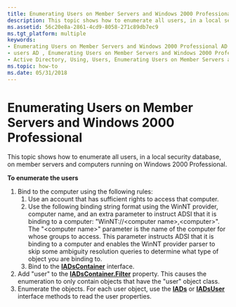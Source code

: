 ```yaml
---
title: Enumerating Users on Member Servers and Windows 2000 Professional
description: This topic shows how to enumerate all users, in a local security database, on member servers and computers running on Windows 2000 Professional.
ms.assetid: 56c20e8a-2861-4cd9-8058-271c89db7ec9
ms.tgt_platform: multiple
keywords:
- Enumerating Users on Member Servers and Windows 2000 Professional AD
- users AD , Enumerating Users on Member Servers and Windows 2000 Professional
- Active Directory, Using, Users, Enumerating Users on Member Servers and Windows 2000 Professional
ms.topic: how-to
ms.date: 05/31/2018
---
```


# Enumerating Users on Member Servers and Windows 2000 Professional

This topic shows how to enumerate all users, in a local security database, on member servers and computers running on Windows 2000 Professional.

**To enumerate the users**

1.  Bind to the computer using the following rules:
    1.  Use an account that has sufficient rights to access that computer.
    2.  Use the following binding string format using the WinNT provider, computer name, and an extra parameter to instruct ADSI that it is binding to a computer: "WinNT://\<computer name\>,&lt;computer&gt;". The "&lt;computer name&gt;" parameter is the name of the computer for whose groups to access. This parameter instructs ADSI that it is binding to a computer and enables the WinNT provider parser to skip some ambiguity resolution queries to determine what type of object you are binding to.
    3.  Bind to the [**IADsContainer**](/windows/desktop/api/iads/nn-iads-iadscontainer) interface.
2.  Add "user" to the [**IADsContainer.Filter**](/windows/desktop/ADSI/iadscontainer-property-methods) property. This causes the enumeration to only contain objects that have the "user" object class.
3.  Enumerate the objects. For each user object, use the [**IADs**](/windows/desktop/api/iads/nn-iads-iads) or [**IADsUser**](/windows/desktop/api/iads/nn-iads-iadsuser) interface methods to read the user properties.

 

 
